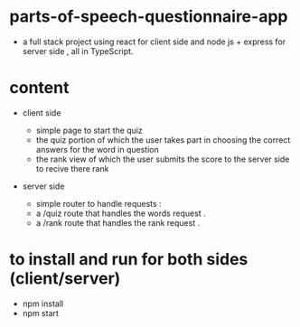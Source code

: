 # parts-of-speech-questionnaire-app
- a full stack project using react for client side and node js + express for server side , all in TypeScript.


# content
- client side
  - simple page to start the quiz
  - the quiz portion of which the user takes part in choosing the correct answers for the word in question
  - the rank view of which the user submits the score to the server side to recive there rank

- server side
  - simple router to handle requests :
  - a /quiz route that handles the words request .
  - a /rank route that handles the rank request .

# to install and run for both sides (client/server)
- npm install
- npm start

 
